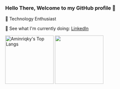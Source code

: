 ### Hello There, Welcome to my GitHub profile 👋

🦾 Technology Enthusiast

💺 See what I'm currently doing: [LinkedIn](https://www.linkedin.com/in/aminriqky/)

<div display="flex" flex-direction="row">
  <img alt="Aminriqky's Top Langs" height="155" src="https://github-readme-stats.vercel.app/api/top-langs/?username=aminriqky&hide=TeX&layout=compact&theme=tokyonight&hide_border=true&langs_count=8" />
  <img src="https://media.giphy.com/media/90OCwEfEYo9f2EQoKP/giphy.gif" height="155" />
</div>
